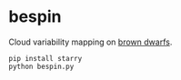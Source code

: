 # bespin
Cloud variability mapping on [brown dwarfs](http://starwars.wikia.com/wiki/Bespin).

```
pip install starry
python bespin.py
```
